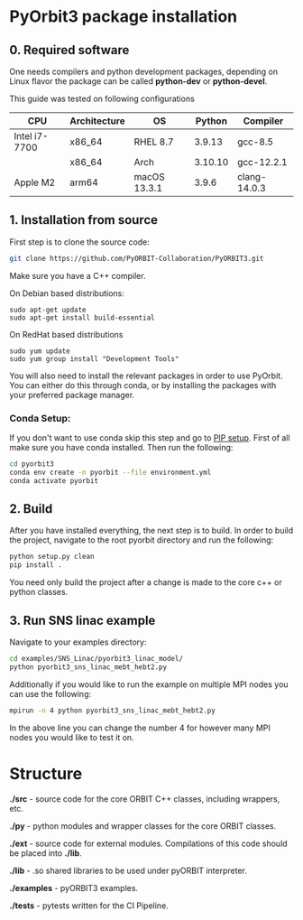 # PyOrbit3 package installation

## 0. Required software

One needs compilers and python development packages, depending on  Linux flavor the package can be called **python-dev** or **python-devel**.

This guide was tested on following configurations

| CPU           | Architecture | OS           | Python  | Compiler     |
|---------------|--------------|--------------|---------|--------------|
| Intel i7-7700 | x86_64       | RHEL 8.7     | 3.9.13  | gcc-8.5      |
|               | x86_64       | Arch         | 3.10.10 | gcc-12.2.1   |
| Apple M2      | arm64        | macOS 13.3.1 | 3.9.6   | clang-14.0.3 |


## 1. Installation from source

First step is to clone the source code:

```bash
git clone https://github.com/PyORBIT-Collaboration/PyORBIT3.git
```

Make sure you have a C++ compiler.

On Debian based distributions:
```
sudo apt-get update
sudo apt-get install build-essential
```

On RedHat based distributions
```
sudo yum update
sudo yum group install "Development Tools"
```

You will also need to install the relevant packages in order to use PyOrbit. You can either do this through conda, or by installing the packages with your preferred package manager.

### Conda Setup:
If you don't want to use conda skip this step and go to [PIP setup](PIP.md).
First of all make sure you have conda installed. Then run the following:

```bash
cd pyorbit3
conda env create -n pyorbit --file environment.yml
conda activate pyorbit
```

## 2. Build

After you have installed everything, the next step is to build. In order to build the project, navigate to the root pyorbit directory and run the following:

```bash
python setup.py clean
pip install .
```

You need only build the project after a change is made to the core c++ or python classes.

## 3. Run SNS linac example

Navigate to your examples directory:

```bash
cd examples/SNS_Linac/pyorbit3_linac_model/
python pyorbit3_sns_linac_mebt_hebt2.py
```

Additionally if you would like to run the example on multiple MPI nodes you can use the following:

```bash
mpirun -n 4 python pyorbit3_sns_linac_mebt_hebt2.py
```

In the above line you can change the number 4 for however many MPI nodes you would like to test it on.

# Structure
**./src**		- source code for the core ORBIT C++ classes, including
		  wrappers, etc.

**./py**		- python modules and wrapper classes for the core ORBIT
		  classes.

**./ext**		- source code for external modules. Compilations of this
		  code should be placed into **./lib**.

**./lib**  	- .so shared libraries to be used under pyORBIT interpreter.

**./examples**		- pyORBIT3 examples.

**./tests**		- pytests written for the CI Pipeline.
